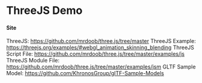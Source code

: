# ThreeJS Demo

#### Site
ThreeJS: https://github.com/mrdoob/three.js/tree/master
ThreeJS Example: https://threejs.org/examples/#webgl_animation_skinning_blending
ThreeJS Script File: https://github.com/mrdoob/three.js/tree/master/examples/js
ThreeJS Module File: https://github.com/mrdoob/three.js/tree/master/examples/jsm
GLTF Sample Model: https://github.com/KhronosGroup/glTF-Sample-Models